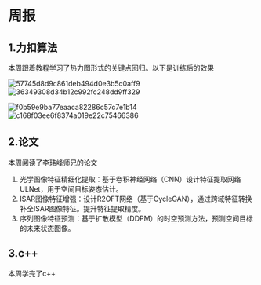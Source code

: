# 周报  
## 1.力扣算法
本周跟着教程学习了热力图形式的关键点回归。以下是训练后的效果

![57745d8d9c861deb494d0e3b5c0aff9](https://github.com/user-attachments/assets/447486b8-165b-4d72-8ec4-a0818e2a5cc3)
![36349308d34b12c992fc248dd9ff329](https://github.com/user-attachments/assets/b5a3fdd4-f059-4df7-a03b-a5b010b8ca97)

![f0b59e9ba77eaaca82286c57c7e1b14](https://github.com/user-attachments/assets/8b280891-80da-485b-8450-ab421da72570)
![c168f03ee6f8374a019e22c75466386](https://github.com/user-attachments/assets/c488f6a9-1bfd-4ec8-81b4-60bee0d4ca26)

## 2.论文
本周阅读了李玮峰师兄的论文
1. 光学图像特征精细化提取：基于卷积神经网络（CNN）设计特征提取网络ULNet，用于空间目标姿态估计。  
2. ISAR图像特征增强：设计R2OFT网络（基于CycleGAN），通过跨域特征转换补全ISAR图像特征。提升特征提取精度。  
3. 序列图像特征预测：基于扩散模型（DDPM）的时空预测方法，预测空间目标的未来状态图像。

## 3.c++ 
本周学完了c++
